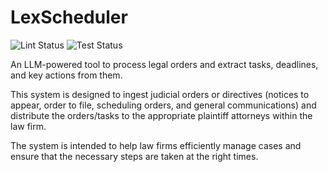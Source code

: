 # LexScheduler

![Lint Status](https://github.com/emilioMaddalena/LexScheduler/actions/workflows/run_linter.yml/badge.svg?branch=main) ![Test Status](https://github.com/emilioMaddalena/LexScheduler/actions/workflows/run_tests.yml/badge.svg?branch=main)

An LLM-powered tool to process legal orders and extract tasks, deadlines, and key actions from them.

This system is designed to ingest judicial orders or directives (notices to appear, order to file, scheduling orders, and general communications) and distribute the orders/tasks to the appropriate plaintiff attorneys within the law firm.

The system is intended to help law firms efficiently manage cases and ensure that the necessary steps are taken at the right times.
